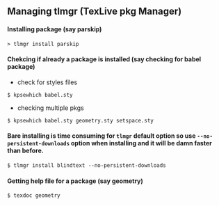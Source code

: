 ## Managing tlmgr (TexLive pkg Manager)

#### Installing package (say parskip)

~~~ 
> tlmgr install parskip
~~~


#### Chekcing if already a package is installed (say checking for babel package)

- check for styles files

~~~
$ kpsewhich babel.sty
~~~

- checking multiple pkgs

~~~
$ kpsewhich babel.sty geometry.sty setspace.sty
~~~


#### Bare installing is time consuming for `tlmgr` default option so use `--no-persistent-downloads` option when installing and it will be damn faster than before.

~~~
$ tlmgr install blindtext --no-persistent-downloads
~~~

#### Getting help file for a package (say geometry)

~~~
$ texdoc geometry
~~~